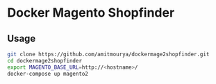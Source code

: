 # Docker Magento Shopfinder

## Usage

```bash
git clone https://github.com/amitmourya/dockermage2shopfinder.git
cd dockermage2shopfinder
export MAGENTO_BASE_URL=http://<hostname>/
docker-compose up magento2
```
